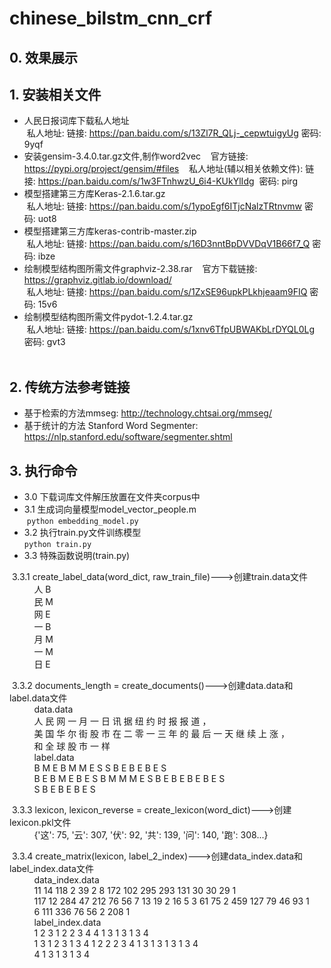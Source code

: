 # chinese_bilstm_cnn_crf

## 0. 效果展示  

## 1. 安装相关文件  
* 人民日报词库下载私人地址  
  私人地址: 链接: <https://pan.baidu.com/s/13Zl7R_QLj-_cepwtuigyUg> 密码: 9yqf  
* 安装gensim-3.4.0.tar.gz文件,制作word2vec  
  官方链接: <https://pypi.org/project/gensim/#files>  
  私人地址(辅以相关依赖文件): 链接: <https://pan.baidu.com/s/1w3FTnhwzU_6i4-KUkYlIdg>  密码: pirg  
* 模型搭建第三方库Keras-2.1.6.tar.gz  
  私人地址: 链接: <https://pan.baidu.com/s/1ypoEgf6ITjcNalzTRtnvmw> 密码: uot8  
* 模型搭建第三方库keras-contrib-master.zip  
  私人地址: 链接: <https://pan.baidu.com/s/16D3nntBpDVVDqV1B66f7_Q> 密码: ibze  
* 绘制模型结构图所需文件graphviz-2.38.rar  
  官方下载链接: <https://graphviz.gitlab.io/download/>  
  私人地址: 链接: <https://pan.baidu.com/s/1ZxSE96upkPLkhjeaam9FIQ> 密码: 15v6  
* 绘制模型结构图所需文件pydot-1.2.4.tar.gz  
  私人地址: 链接: <https://pan.baidu.com/s/1xnv6TfpUBWAKbLrDYQL0Lg> 密码: gvt3  
  
## 2. 传统方法参考链接  
* 基于检索的方法mmseg: <http://technology.chtsai.org/mmseg/>  
* 基于统计的方法 Stanford Word Segmenter: <https://nlp.stanford.edu/software/segmenter.shtml>  

## 3. 执行命令  
* 3.0 下载词库文件解压放置在文件夹corpus中  
* 3.1 生成词向量模型model_vector_people.m  
  `python embedding_model.py`  
* 3.2 执行train.py文件训练模型  
  `python train.py`  
* 3.3 特殊函数说明(train.py)  

  3.3.1 create_label_data(word_dict, raw_train_file)--->创建train.data文件  
&nbsp;&nbsp;&nbsp;&nbsp;&nbsp;&nbsp;&nbsp;&nbsp;&nbsp;&nbsp;人	B  
&nbsp;&nbsp;&nbsp;&nbsp;&nbsp;&nbsp;&nbsp;&nbsp;&nbsp;&nbsp;民	M  
&nbsp;&nbsp;&nbsp;&nbsp;&nbsp;&nbsp;&nbsp;&nbsp;&nbsp;&nbsp;网	E  
&nbsp;&nbsp;&nbsp;&nbsp;&nbsp;&nbsp;&nbsp;&nbsp;&nbsp;&nbsp;一	B  
&nbsp;&nbsp;&nbsp;&nbsp;&nbsp;&nbsp;&nbsp;&nbsp;&nbsp;&nbsp;月	M  
&nbsp;&nbsp;&nbsp;&nbsp;&nbsp;&nbsp;&nbsp;&nbsp;&nbsp;&nbsp;一	M  
&nbsp;&nbsp;&nbsp;&nbsp;&nbsp;&nbsp;&nbsp;&nbsp;&nbsp;&nbsp;日	E  
  
  3.3.2 documents_length = create_documents()--->创建data.data和label.data文件  
&nbsp;&nbsp;&nbsp;&nbsp;&nbsp;&nbsp;&nbsp;&nbsp;&nbsp;&nbsp;data.data  
&nbsp;&nbsp;&nbsp;&nbsp;&nbsp;&nbsp;&nbsp;&nbsp;&nbsp;&nbsp;人	民	网	一	月	一	日	讯	据	纽	约	时	报	报	道	，  
&nbsp;&nbsp;&nbsp;&nbsp;&nbsp;&nbsp;&nbsp;&nbsp;&nbsp;&nbsp;美	国	华	尔	街	股	市	在	二	零	一	三	年	的	最	后	一	天	继	续	上	涨	，  
&nbsp;&nbsp;&nbsp;&nbsp;&nbsp;&nbsp;&nbsp;&nbsp;&nbsp;&nbsp;和	全	球	股	市	一	样  
&nbsp;&nbsp;&nbsp;&nbsp;&nbsp;&nbsp;&nbsp;&nbsp;&nbsp;&nbsp;label.data  
&nbsp;&nbsp;&nbsp;&nbsp;&nbsp;&nbsp;&nbsp;&nbsp;&nbsp;&nbsp;B	M	E	B	M	M	E	S	S	B	E	B	E	B	E	S  
&nbsp;&nbsp;&nbsp;&nbsp;&nbsp;&nbsp;&nbsp;&nbsp;&nbsp;&nbsp;B	E	B	M	E	B	E	S	B	M	M	M	E	S	B	E	B	E	B	E	B	E	S  
&nbsp;&nbsp;&nbsp;&nbsp;&nbsp;&nbsp;&nbsp;&nbsp;&nbsp;&nbsp;S	B	E	B	E	B	E	S  
  
  3.3.3 lexicon, lexicon_reverse = create_lexicon(word_dict)--->创建lexicon.pkl文件  
&nbsp;&nbsp;&nbsp;&nbsp;&nbsp;&nbsp;&nbsp;&nbsp;&nbsp;&nbsp;{'这': 75, '云': 307, '伏': 92, '共': 139, '问': 140, '跑': 308...}  
  
  3.3.4 create_matrix(lexicon, label_2_index)--->创建data_index.data和label_index.data文件  
&nbsp;&nbsp;&nbsp;&nbsp;&nbsp;&nbsp;&nbsp;&nbsp;&nbsp;&nbsp;data_index.data  
&nbsp;&nbsp;&nbsp;&nbsp;&nbsp;&nbsp;&nbsp;&nbsp;&nbsp;&nbsp;11	14	118	2	39	2	8	172	102	295	293	131	30	30	29	1  
&nbsp;&nbsp;&nbsp;&nbsp;&nbsp;&nbsp;&nbsp;&nbsp;&nbsp;&nbsp;117	12	284	47	212	76	56	7	13	19	2	16	5	3	61	75	2	459	127	79	46	93	1  
&nbsp;&nbsp;&nbsp;&nbsp;&nbsp;&nbsp;&nbsp;&nbsp;&nbsp;&nbsp;6	111	336	76	56	2	208	1  
&nbsp;&nbsp;&nbsp;&nbsp;&nbsp;&nbsp;&nbsp;&nbsp;&nbsp;&nbsp;label_index.data  
&nbsp;&nbsp;&nbsp;&nbsp;&nbsp;&nbsp;&nbsp;&nbsp;&nbsp;&nbsp;1	2	3	1	2	2	3	4	4	1	3	1	3	1	3	4  
&nbsp;&nbsp;&nbsp;&nbsp;&nbsp;&nbsp;&nbsp;&nbsp;&nbsp;&nbsp;1	3	1	2	3	1	3	4	1	2	2	2	3	4	1	3	1	3	1	3	1	3	4  
&nbsp;&nbsp;&nbsp;&nbsp;&nbsp;&nbsp;&nbsp;&nbsp;&nbsp;&nbsp;4	1	3	1	3	1	3	4  
  
